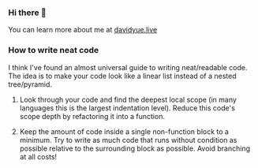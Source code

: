 ### Hi there 👋

You can learn more about me at [davidyue.live](https://davidyue.live/)

### How to write neat code

I think I've found an almost universal guide to writing neat/readable code. The
idea is to make your code look like a linear list instead of a nested
tree/pyramid.

1. Look through your code and find the deepest local scope (in many languages
   this is the largest indentation level). Reduce this code's scope depth by
   refactoring it into a function.

2. Keep the amount of code inside a single non-function block to a minimum. Try
   to write as much code that runs without condition as possible relative to the
   surrounding block as possible. Avoid branching at all costs!
